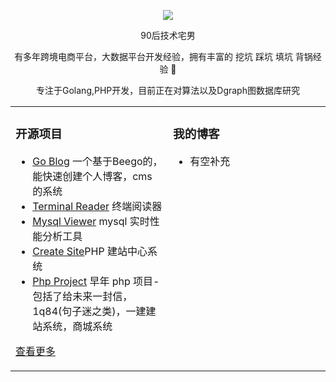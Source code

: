   
<p align="center">
  <img src="https://github-readme-stats.vercel.app/api?username=1920853199&show_icons=true&theme=graywhite"/>
</p>

<p align="center"> 90后技术宅男 </p>  
<p align="center"> 有多年跨境电商平台，大数据平台开发经验，拥有丰富的 挖坑 踩坑 填坑 背锅经验 🐶   </p>  
<p align="center"> 专注于Golang,PHP开发，目前正在对算法以及Dgraph图数据库研究</p>  


<table align="center"><tr>
<td valign="top" width="50%">

### 开源项目  
- [Go Blog](https://github.com/1920853199/go-blog) 一个基于Beego的，能快速创建个人博客，cms 的系统	
- [Terminal Reader](https://github.com/1920853199/terminal-reader) 终端阅读器 
- [Mysql Viewer](https://github.com/1920853199/mysql-viewer) mysql 实时性能分析工具
- [Create Site](https://github.com/1920853199/create-site)PHP 建站中心系统
- [Php Project](https://github.com/1920853199/php-project) 早年 php 项目-包括了给未来一封信，1q84(句子迷之类)，一建建站系统，商城系统  
   
[查看更多](https://github.com/1920853199/)	 

	
</td>
<td valign="top" width="50%">

### 我的博客
- 有空补充


</td>
</tr></table>
